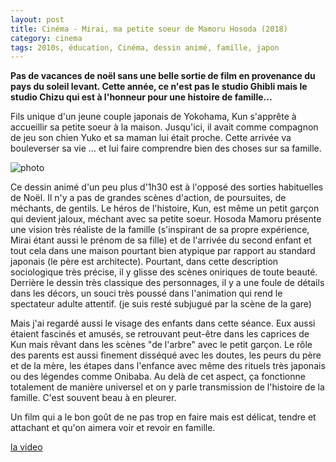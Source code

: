 ```yaml
---
layout: post
title: Cinéma - Mirai, ma petite soeur de Mamoru Hosoda (2018)
category: cinema
tags: 2010s, éducation, Cinéma, dessin animé, famille, japon
---
```

**Pas de vacances de noël sans une belle sortie de film en provenance du pays du soleil levant. Cette année, ce n'est pas le studio Ghibli mais le studio Chizu qui est à l'honneur pour une histoire de famille...**

Fils unique d'un jeune couple japonais de Yokohama, Kun s'apprête à accueillir sa petite soeur à la maison. Jusqu'ici, il avait comme compagnon de jeu son chien Yuko et sa maman lui était proche. Cette arrivée va bouleverser sa vie ... et lui faire comprendre bien des choses sur sa famille.

![photo](https://cheziceman.files.wordpress.com/2019/01/mirai-ma-petite-soeur-affiche-fr.jpg)

Ce dessin animé d'un peu plus d'1h30 est à l'opposé des sorties habituelles de Noël. Il n'y a pas de grandes scènes d'action, de poursuites, de méchants, de gentils. Le héros de l'histoire, Kun, est même un petit garçon qui devient jaloux, méchant avec sa petite soeur. Hosoda Mamoru présente une vision très réaliste de la famille (s'inspirant de sa propre expérience, Mirai étant aussi le prénom de sa fille) et de l'arrivée du second enfant et tout cela dans une maison pourtant bien atypique par rapport au standard japonais (le père est architecte). Pourtant, dans cette description sociologique très précise, il y glisse des scènes oniriques de toute beauté. Derrière le dessin très classique des personnages, il y a une foule de détails dans les décors, un souci très poussé dans l'animation qui rend le spectateur adulte attentif. (je suis resté subjugué par la scène de la gare)

Mais j'ai regardé aussi le visage des enfants dans cette séance. Eux aussi étaient fascinés et amusés, se retrouvant peut-être dans les caprices de Kun mais rêvant dans les scènes "de l'arbre" avec le petit garçon. Le rôle des parents est aussi finement disséqué avec les doutes, les peurs du père et de la mère, les étapes dans l'enfance avec même des rituels très japonais ou des légendes comme Onibaba. Au delà de cet aspect, ça fonctionne totalement de manière universel et on y parle transmission de l'histoire de la famille. C'est souvent beau à en pleurer.

Un film qui a le bon goût de ne pas trop en faire mais est délicat, tendre et attachant et qu'on aimera voir et revoir en famille.

[la video](https://www.youtube.com/watch?v=aS4PPyVaJCc)


